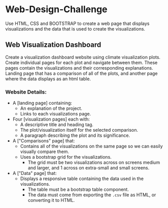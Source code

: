 # Web-Design-Challenge
Use HTML, CSS and BOOTSTRAP to create a web page that displays visualizations and the data that is used to create the visualizations.
## Web Visualization Dashboard
Create a visualization dashboard website using climate visualization plots.
Create individual pages for each plot and navigate between them. These pages contain the visualizations and their corresponding explanations.
Landing page that has a comparison of all of the plots, and another page where the data displays as an html table.
### Website Details:
* A [landing page] containing:
  * An explanation of the project.
  * Links to each visualizations page.
* Four [visualization pages] each with:
  * A descriptive title and heading tag.
  * The plot/visualization itself for the selected comparison.
  * A paragraph describing the plot and its significance.
* A ["Comparisons" page] that:
  * Contains all of the visualizations on the same page so we can easily visually compare them.
  * Uses a bootstrap grid for the visualizations.
    * The grid must be two visualizations across on screens medium and larger, and 1 across on extra-small and small screens.
* A ["Data" page] that:
  * Displays a responsive table containing the data used in the visualizations.
    * The table must be a bootstrap table component.
    * The data must come from exporting the `.csv` file as HTML, or converting it to HTML.
